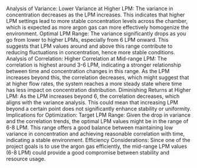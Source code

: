 Analysis of Variance:
Lower Variance at Higher LPM: The variance in concentration decreases as the LPM increases. This indicates that higher LPM settings lead to more stable concentration levels across the chamber, which is expected as more argon gas can more effectively homogenize the environment.
Optimal LPM Range: The variance significantly drops as you go from lower to higher LPMs, especially from 6 LPM onward. This suggests that LPM values around and above this range contribute to reducing fluctuations in concentration, hence more stable conditions.
Analysis of Correlation:
Higher Correlation at Mid-range LPM: The correlation is highest around 3-6 LPM, indicating a stronger relationship between time and concentration changes in this range. As the LPM increases beyond this, the correlation decreases, which might suggest that at higher flow rates, the system reaches a more steady state where time has less impact on concentration distribution.
Diminishing Returns at Higher LPM: As the LPM increases beyond 6, the correlation decreases, which aligns with the variance analysis. This could mean that increasing LPM beyond a certain point does not significantly enhance stability or uniformity.
Implications for Optimization:
Target LPM Range: Given the drop in variance and the correlation trends, the optimal LPM values might be in the range of 6-8 LPM. This range offers a good balance between maintaining low variance in concentration and achieving reasonable correlation with time, indicating a stable environment.
Efficiency Considerations: Since one of the project goals is to use the argon gas efficiently, the mid-range LPM values (6-8 LPM) could provide a good compromise between stability and resource usage.